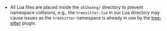 - All Lua files are placed inside the `shihanng/` directory to prevent namespace collisions, e.g., the `treesitter.lua` in our Lua directory may cause issues as the `treesitter` namespace is already in use by the [tree-sitter](https://github.com/nvim-treesitter/nvim-treesitter) plugin. 
